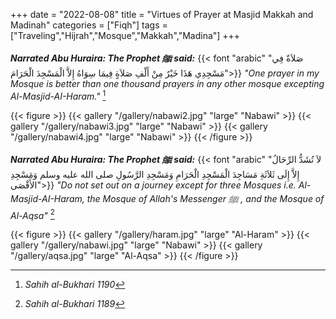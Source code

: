 +++
date = "2022-08-08"
title = "Virtues of Prayer at Masjid Makkah and Madinah"
categories = ["Fiqh"]
tags = ["Traveling","Hijrah","Mosque","Makkah","Madina"]
+++

***Narrated Abu Huraira: The Prophet ﷺ said:***
{{< font "arabic" "صَلاَةٌ فِي مَسْجِدِي هَذَا خَيْرٌ مِنْ أَلْفِ صَلاَةٍ فِيمَا سِوَاهُ إِلاَّ الْمَسْجِدَ الْحَرَامَ">}}
_"One prayer in my Mosque is better than one thousand prayers in any other mosque excepting Al-Masjid-AI-Haram."_ [^1]
<!--more-->

{{< figure >}}
    {{< gallery "/gallery/nabawi2.jpg" "large" "Nabawi" >}}
    {{< gallery "/gallery/nabawi3.jpg" "large" "Nabawi" >}}
    {{< gallery "/gallery/nabawi4.jpg" "large" "Nabawi" >}}
{{< /figure >}}

***Narrated Abu Huraira: The Prophet ﷺ said:***
{{< font "arabic" "لاَ تُشَدُّ الرِّحَالُ إِلاَّ إِلَى ثَلاَثَةِ مَسَاجِدَ الْمَسْجِدِ الْحَرَامِ وَمَسْجِدِ الرَّسُولِ صلى الله عليه وسلم وَمَسْجِدِ الأَقْصَى">}}
_"Do not set out on a journey except for three Mosques i.e. Al-Masjid-AI-Haram, the Mosque of Allah's Messenger ﷺ , and the Mosque of Al-Aqsa"_ [^2]

{{< figure >}}
    {{< gallery "/gallery/haram.jpg" "large" "Al-Haram" >}}
    {{< gallery "/gallery/nabawi.jpg" "large" "Nabawi" >}}
    {{< gallery "/gallery/aqsa.jpg" "large" "Al-Aqsa" >}}
{{< /figure >}}

[^1]: _Sahih al-Bukhari 1190_
[^2]: _Sahih al-Bukhari 1189_